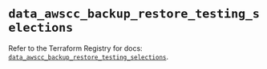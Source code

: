 # `data_awscc_backup_restore_testing_selections`

Refer to the Terraform Registry for docs: [`data_awscc_backup_restore_testing_selections`](https://registry.terraform.io/providers/hashicorp/awscc/0.70.0/docs/data-sources/backup_restore_testing_selections).
